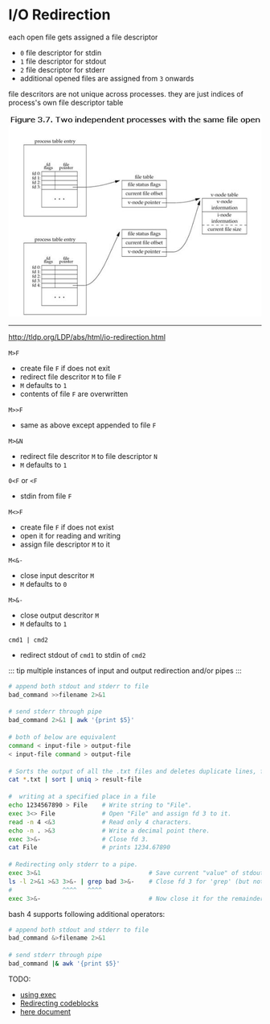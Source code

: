 # I/O Redirection

each open file gets assigned a file descriptor
* `0` file descriptor for stdin
* `1` file descriptor for stdout
* `2` file descriptor for stderr
* additional opened files are assigned from `3` onwards

file descritors are not unique across processes. they are just indices of process's own file descriptor table

![filedescriptors.npg](files/filedescriptors.jpg)

---

<http://tldp.org/LDP/abs/html/io-redirection.html>

`M>F`
* create file `F` if does not exit
* redirect file descritor `M` to file `F`
* `M` defaults to `1`
* contents of file `F` are overwritten

`M>>F`
* same as above except appended to file `F`

`M>&N`
* redirect file descritor `M` to file descriptor `N`
* `M` defaults to `1`

`0<F` or `<F`
* stdin from file `F`

`M<>F`
* create file `F` if does not exist
* open it for reading and writing 
* assign file descriptor `M` to it

`M<&-`
* close input descritor `M`
* `M` defaults to `0`

`M>&-`
* close output descritor `M`
* `M` defaults to `1`

`cmd1 | cmd2`
* redirect stdout of `cmd1` to stdin of `cmd2`

::: tip
multiple instances of input and output redirection and/or pipes
:::

```bash
# append both stdout and stderr to file
bad_command >>filename 2>&1

# send stderr through pipe
bad_command 2>&1 | awk '{print $5}'

# both of below are equivalent
command < input-file > output-file
< input-file command > output-file

# Sorts the output of all the .txt files and deletes duplicate lines, finally saves results to "result-file"
cat *.txt | sort | uniq > result-file

#  writing at a specified place in a file
echo 1234567890 > File    # Write string to "File".
exec 3<> File             # Open "File" and assign fd 3 to it.
read -n 4 <&3             # Read only 4 characters.
echo -n . >&3             # Write a decimal point there.
exec 3>&-                 # Close fd 3.
cat File                  # prints 1234.67890

# Redirecting only stderr to a pipe.
exec 3>&1                              # Save current "value" of stdout.
ls -l 2>&1 >&3 3>&- | grep bad 3>&-    # Close fd 3 for 'grep' (but not 'ls').
#              ^^^^   ^^^^
exec 3>&-                              # Now close it for the remainder of the script.
```

bash 4 supports following additional operators:

```bash
# append both stdout and stderr to file
bad_command &>filename 2>&1

# send stderr through pipe
bad_command |& awk '{print $5}'
```

TODO:
* [using exec](http://tldp.org/LDP/abs/html/x17974.html)
* [Redirecting codeblocks](http://tldp.org/LDP/abs/html/redircb.html)
* [here document](http://tldp.org/LDP/abs/html/here-docs.html)
